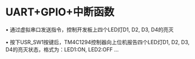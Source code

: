 # UART+GPIO+中断函数

• 通过虚拟串口发送指令，控制开发板上四个LED灯D1, D2, D3, D4的亮灭 

• 按下USR_SW1按键后，TM4C1294控制器向上位机报告四个LED灯D1, D2, D3, D4的亮灭状态，格式为：LED1:ON, LED2:OFF …
